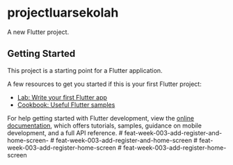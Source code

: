 # projectluarsekolah

A new Flutter project.

## Getting Started

This project is a starting point for a Flutter application.

A few resources to get you started if this is your first Flutter project:

- [Lab: Write your first Flutter app](https://docs.flutter.dev/get-started/codelab)
- [Cookbook: Useful Flutter samples](https://docs.flutter.dev/cookbook)

For help getting started with Flutter development, view the
[online documentation](https://docs.flutter.dev/), which offers tutorials,
samples, guidance on mobile development, and a full API reference.
#   f e a t - w e e k - 0 0 3 - a d d - r e g i s t e r - a n d - h o m e - s c r e e n -  
 #   f e a t - w e e k - 0 0 3 - a d d - r e g i s t e r - a n d - h o m e - s c r e e n  
 #   f e a t - w e e k - 0 0 3 - a d d - r e g i s t e r - h o m e - s c r e e n  
 #   f e a t - w e e k - 0 0 3 - a d d - r e g i s t e r - h o m e - s c r e e n  
 